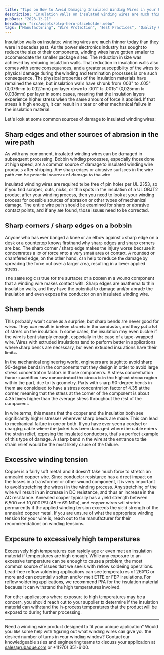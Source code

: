 ```yaml
---
title: "Tips on How to Avoid Damaging Insulated Winding Wires in your Process"
description: "Insulation walls on insulated winding wires are much thinner today than they were in decades past. Learn how to avoid damaging these sensitive components in your manufacturing process."
pubDate: "2023-12-21"
heroImage: "src/assets/blog-hero-placeholder.webp"
tags: ["Manufacturing", "Wire Protection", "Best Practices", "Quality Control"]
---
```


Insulation walls on insulated winding wires are much thinner today than they were in decades past. As the power electronics industry has sought to reduce the size of their components, winding wires have gotten smaller to accommodate the smaller package sizes. The reduction in size was achieved by reducing insulation walls. That reduction in insulation walls also comes with some consequences, and a greater susceptibility of the wires to physical damage during the winding and termination processes is one such consequence. The physical properties of the insulation materials have remained the same, but insulation walls have shrunk from .003" to .005" (0,076mm to 0,127mm) per layer down to .001" to .0015" (0,025mm to 0,038mm) per layer in some cases, meaning that the insulation layers experience higher stress when the same amount of force is applied. If that stress is high enough, it can result in a tear or other mechanical failure in the insulation material.

Let's look at some common sources of damage to insulated winding wires:

## Sharp edges and other sources of abrasion in the wire path

As with any component, insulated winding wires can be damaged in subsequent processing. Bobbin winding processes, especially those done at high speed, are a common source of damage to insulated winding wire products after shipping. Any sharp edges or abrasive surfaces in the wire path can be potential sources of damage to the wire.

Insulated winding wires are required to be free of pin holes per UL 2353, so if you find scrapes, cuts, nicks, or thin spots in the insulation of a UL OBJT2 product after your winding process, then you need to look at your winding process for possible sources of abrasion or other types of mechanical damage. The entire wire path should be examined for sharp or abrasive contact points, and if any are found, those issues need to be corrected.

## Sharp corners / sharp edges on a bobbin

Anyone who has ever banged a knee or an elbow against a sharp edge on a desk or a countertop knows firsthand why sharp edges and sharp corners are bad. The sharp corner / sharp edge makes the injury worse because it concentrates a lot of force onto a very small area of contact. A rounded or chamfered edge, on the other hand, can help to reduce the damage by spreading the force out over a larger area, resulting in a lower applied stress.

The same logic is true for the surfaces of a bobbin in a wound component that a winding wire makes contact with. Sharp edges are anathema to thin insulation walls, and they have the potential to damage and/or abrade the insulation and even expose the conductor on an insulated winding wire.

## Sharp bends

This probably won't come as a surprise, but sharp bends are never good for wires. They can result in broken strands in the conductor, and they put a lot of stress on the insulation. In some cases, the insulation may even buckle if the wire is bent sharply enough, especially in the case of a tape-wrapped wire. Wires with extruded insulations tend to perform better in applications where sharp bends are necessary, but even extruded insulations have their limits.

In the mechanical engineering world, engineers are taught to avoid sharp 90-degree bends in the components that they design in order to avoid large stress concentration factors in those components. A stress concentration factor quantifies how concentrated the stress is in the highest stress region within the part, due to its geometry. Parts with sharp 90-degree bends in them are considered to have a stress concentration factor of 4.35 at the corner, meaning that the stress at the corner of the component is about 4.35 times higher than the average stress throughout the rest of the component.

In wire terms, this means that the copper and the insulation both see significantly higher stresses wherever sharp bends are made. This can lead to mechanical failure in one or both. If you have ever seen a cordset or charging cable where the jacket has been damaged where the cable enters the strain relief, exposing the insulated conductors, that's a perfect example of this type of damage. A sharp bend in the wire at the entrance to the strain relief would be the most likely cause of the failure.

## Excessive winding tension

Copper is a fairly soft metal, and it doesn't take much force to stretch an annealed copper wire. Since conductor resistance has a direct impact on the losses in a transformer or other wound component, it is very important to avoid stretching the wire(s) in the winding process. Any stretching of the wire will result in an increase in DC resistance, and thus an increase in the AC resistance. Annealed copper typically has a yield strength between 6,500 and 10,000 PSI (45 to 69 MPa), and copper wires will stretch permanently if the applied winding tension exceeds the yield strength of the annealed copper metal. If you are unsure of what the appropriate winding tension for your wire is, reach out to the manufacturer for their recommendations on winding tensions.

## Exposure to excessively high temperatures

Excessively high temperatures can rapidly age or even melt an insulation material if temperatures are high enough. While any exposure to an excessive temperature can be enough to cause a problem, the most common source of issues that we see is with reflow soldering operations. Lead-free reflow soldering applications can see temperatures of 260°C or more and can potentially soften and/or melt ETFE or FEP insulations. For reflow soldering applications, we recommend PFA for the insulation material because it can withstand the high temperatures involved.

For other applications where exposure to high temperatures may be a concern, you should reach out to your supplier to determine if the insulation material can withstand the in-process temperatures that the product will be exposed to during further processing.

---

Need a winding wire product designed to fit your unique application? Would you like some help with figuring out what winding wires can give you the desired number of turns in your winding window? Contact our knowledgeable sales and engineering teams to discuss your application at sales@rubadue.com or +1(970) 351-6100. 